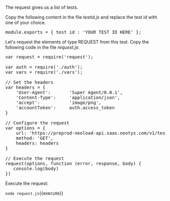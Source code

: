 
The request gives us a list of tests.

Copy the following content in the file *testid.js* and replace the test id with one of your choice.

<pre class="file" data-filename="vars.js" data-target="replace">
module.exports = { test_id : 'YOUR_TEST_ID_HERE' };
</pre>

Let's request the elements of type REQUEST from this test.
Copy the following code in the file *request.js*:

<pre class="file" data-filename="request.js" data-target="replace">var request = require('request');

var auth = require('./auth');
var vars = require('./vars');

// Set the headers
var headers = {
    'User-Agent':       'Super Agent/0.0.1',
    'Content-Type':     'application/json',
    'accept':           'image/png',
    'accountToken':     auth.access_token
}

// Configure the request
var options = {
    url: 'https://preprod-neoload-api.saas.neotys.com/v1/tests/' + vars.test_id + '/elements?category=REQUEST',
    method: 'GET',
    headers: headers
}

// Execute the request
request(options, function (error, response, body) {
   console.log(body)
})
</pre>

Execute the request:

`node request.js`{{execute}}
